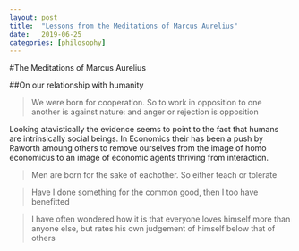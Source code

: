 ```yaml
---
layout: post
title:  "Lessons from the Meditations of Marcus Aurelius"
date:   2019-06-25
categories: [philosophy]
---
```


#The Meditations of Marcus Aurelius 

##On our relationship with humanity 

> We were born for cooperation. So to work in opposition to one another is against nature: and anger or rejection is opposition 

Looking atavistically the evidence seems to point to the fact that humans are intrinsically social beings. In Economics their has been a push by Raworth amoung others to remove ourselves from the image of homo economicus to an image of economic agents thriving from interaction.

> Men are born for the sake of eachother. So either teach or tolerate 

> Have I done something for the common good, then I too have benefitted 

> I have often wondered how it is that everyone loves himself more than anyone else, but rates his own judgement of himself below that of others 

